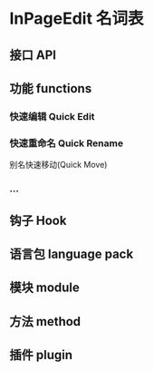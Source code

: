 # InPageEdit 名词表

## 接口 API

## 功能 functions

### 快速编辑 Quick Edit

### 快速重命名 Quick Rename

别名快速移动(Quick Move)

### ...

## 钩子 Hook

## 语言包 language pack

## 模块 module

## 方法 method

## 插件 plugin
